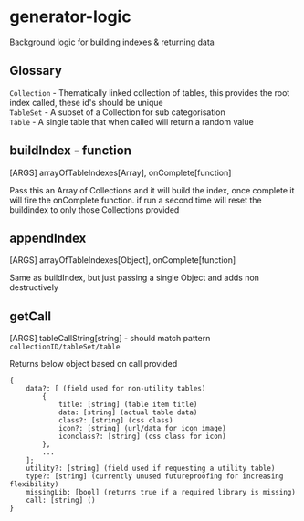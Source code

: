 # generator-logic
Background logic for building indexes &amp; returning data


## Glossary

`Collection` - Thematically linked collection of tables, this provides the root index called, these id's should be unique   
`TableSet` - A subset of a Collection for sub categorisation    
`Table` - A single table that when called will return a random value


## buildIndex - function

[ARGS] arrayOfTableIndexes[Array], onComplete[function]

Pass this an Array of Collections and it will build the index, once complete it will fire the onComplete function.
if run a second time will reset the buildindex to only those Collections provided

## appendIndex

[ARGS] arrayOfTableIndexes[Object], onComplete[function]

Same as buildIndex, but just passing a single Object and adds non destructively

## getCall

[ARGS] tableCallString[string] - should match pattern `collectionID/tableSet/table`

Returns below object based on call provided

```
{
	data?: [ (field used for non-utility tables)
        {
            title: [string] (table item title)
            data: [string] (actual table data)
            class?: [string] (css class)
            icon?: [string] (url/data for icon image)
            iconclass?: [string] (css class for icon)
        },
        ...
    ];
	utility?: [string] (field used if requesting a utility table)
	type?: [string] (currently unused futureproofing for increasing flexibility)
    missingLib: [bool] (returns true if a required library is missing)
	call: [string] ()
}
```
